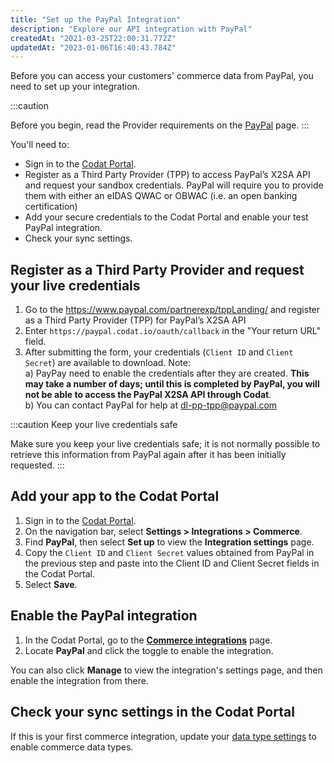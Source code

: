 ```yaml
---
title: "Set up the PayPal Integration"
description: "Explore our API integration with PayPal"
createdAt: "2021-03-25T22:00:31.772Z"
updatedAt: "2023-01-06T16:40:43.784Z"
---
```


Before you can access your customers' commerce data from PayPal, you need to set up your integration.

:::caution

Before you begin, read the Provider requirements on the [PayPal](/commerce-paypal) page.
:::

You'll need to:

- Sign in to the [Codat Portal](https://app.codat.io/).
- Register as a Third Party Provider (TPP) to access PayPal’s X2SA API and request your sandbox credentials. PayPal will require you to provide them with either an eIDAS QWAC or OBWAC (i.e. an open banking certification)
- Add your secure credentials to the Codat Portal and enable your test PayPal integration.
- Check your sync settings.

## Register as a Third Party Provider and request your live credentials

1. Go to the <https://www.paypal.com/partnerexp/tppLanding/> and register as a Third Party Provider (TPP) for PayPal’s X2SA API
2. Enter `https://paypal.codat.io/oauth/callback` in the "Your return URL" field.
3. After submitting the form, your credentials (`Client ID` and `Client Secret`) are available to download. Note:  
   a) PayPay need to enable the credentials after they are created. **This may take a number of days; until this is completed by PayPal, you will not be able to access the PayPal X2SA API through Codat**.  
   b) You can contact PayPal for help at dl-pp-tpp@paypal.com

:::caution Keep your live credentials safe

Make sure you keep your live credentials safe; it is not normally possible to retrieve this information from PayPal again after it has been initially requested.
:::

## Add your app to the Codat Portal

1. Sign in to the [Codat Portal](https://app.codat.io/).
2. On the navigation bar, select **Settings > Integrations > Commerce**.
3. Find **PayPal**, then select **Set up** to view the **Integration settings** page.
4. Copy the `Client ID` and `Client Secret` values obtained from PayPal in the previous step and paste into the Client ID and Client Secret fields in the Codat Portal.
5. Select **Save**.

## Enable the PayPal integration

1. In the Codat Portal, go to the <a className="external" href="https://app.codat.io/settings/integrations/commerce" target="blank">**Commerce integrations**</a> page.
2. Locate **PayPal** and click the toggle to enable the integration.

You can also click **Manage** to view the integration's settings page, and then enable the integration from there.

## Check your sync settings in the Codat Portal

If this is your first commerce integration, update your [data type settings](/commerce-sync-settings) to enable commerce data types.
